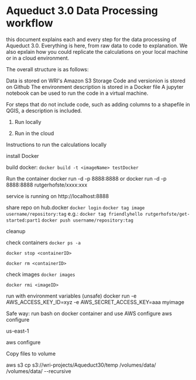 # Aqueduct 3.0 Data Processing workflow

this document explains each and every step for the data processing of Aqueduct 3.0. Everything is here, from raw data to code to explanation. We also epxlain how you could replicate the calculations on your local machine or in a cloud environment. 

The overall structure is as follows:

Data is stored on WRI's Amazon S3 Storage
Code and versionion is stored on Github 
The environment description is stored in a Docker file 
A jupyter notebook can be used to run the code in a virtual machine. 

For steps that do not include code, such as adding columns to a shapefile in QGIS, a description is included.  

1) Run locally

2) Run in the cloud


Instructions to run the calculations locally

install Docker






build docker:
`docker build -t <imageName> testDocker`

Run the container
docker run -d -p 8888:8888 <imageName>
or 
docker run -d -p 8888:8888 rutgerhofste/xxxx:xxx

service is running on 
http://localhost:8888




share repo on hub.docker
`docker login`
`docker tag image username/repository:tag`
e.g.: `docker tag friendlyhello rutgerhofste/get-started:part1`
`docker push username/repository:tag`





cleanup

check containers
`docker ps -a`


`docker stop <containerID>`

`docker rm <containerID>`

check images
`docker images`

`docker rmi <imageID>`

 
run with environment variables (unsafe)
docker run -e AWS_ACCESS_KEY_ID=xyz -e AWS_SECRET_ACCESS_KEY=aaa myimage


Safe way:
run bash on docker container and use AWS configure
aws configure

us-east-1


aws configure 

Copy files to volume 

aws s3 cp s3://wri-projects/Aqueduct30/temp  /volumes/data/ /volumes/data/ --recursive








